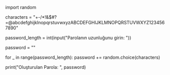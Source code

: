 import random

characters = "+-/*!&$#?=@abcdefghijklnopqrstuvwxyzABCDEFGHIJKLMNOPQRSTUVWXYZ1234567890"

password_length = int(input("Parolanın uzunluğunu girin: "))

password = ""

for _ in range(password_length):
    password += random.choice(characters)

print("Oluşturulan Parola: ", password)
